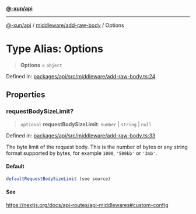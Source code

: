 [**@-xun/api**](../../../README.md)

***

[@-xun/api](../../../README.md) / [middleware/add-raw-body](../README.md) / Options

# Type Alias: Options

> **Options** = `object`

Defined in: [packages/api/src/middleware/add-raw-body.ts:24](https://github.com/Xunnamius/api-utils/blob/26ff5418e5bdc48556430bd75dc6bad0dc96e47c/packages/api/src/middleware/add-raw-body.ts#L24)

## Properties

### requestBodySizeLimit?

> `optional` **requestBodySizeLimit**: `number` \| `string` \| `null`

Defined in: [packages/api/src/middleware/add-raw-body.ts:33](https://github.com/Xunnamius/api-utils/blob/26ff5418e5bdc48556430bd75dc6bad0dc96e47c/packages/api/src/middleware/add-raw-body.ts#L33)

The byte limit of the request body. This is the number of bytes or any
string format supported by bytes, for example `1000`, `'500kb'` or `'3mb'`.

#### Default

```ts
defaultRequestBodySizeLimit (see source)
```

#### See

https://nextjs.org/docs/api-routes/api-middlewares#custom-config
